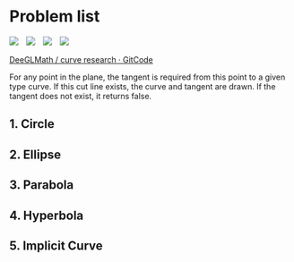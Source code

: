 # Problem list

![](https://img.shields.io/badge/Code-Python-informational?style=flat&logo=python&logoColor=white&color=2bbc8a)&emsp;![](https://img.shields.io/badge/Community-PyPi-informational?style=flat&logo=pypi&logoColor=white&color=2bbc8a)&emsp;![](https://img.shields.io/badge/Tool-Anaconda-informational?style=flat&logo=anaconda&logoColor=white&color=2bbc8a)&emsp;![](https://img.shields.io/badge/Tool-Git-informational?style=flat&logo=git&logoColor=white&color=2bbc8a)

[DeeGLMath / curve research · GitCode](https://gitcode.net/linjing_zyq/curve-research)

For any point in the plane, the tangent is required from this point to a given type curve. If this cut line exists, the curve and tangent are drawn. If the tangent does not exist, it returns false.

## 1. Circle

## 2. Ellipse

## 3. Parabola

## 4. Hyperbola

## 5. Implicit Curve